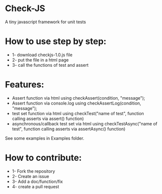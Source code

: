 # Check-JS
A tiny javascript framework for unit tests

# How to use step by step:

- 1- download checkjs-1.0.js file
- 2- put the file in a html page
- 3- call the functions of test and assert

# Features:

- Assert function via html using checkAssert(condition, "message");
- Assert function via console.log using checkAssertLog(condition, "message");
- test set  function via html using checkTest("name of test", function calling asserts via assert() function)
- asynchronous/callback test set via html using checkTestAsync("name of test", function calling asserts via assertAsync() function)


See some examples in Examples folder.

# How to contribute:

- 1- Fork the repository
- 2- Create an issue
- 3- Add a doc/function/fix
- 4- create a pull request
